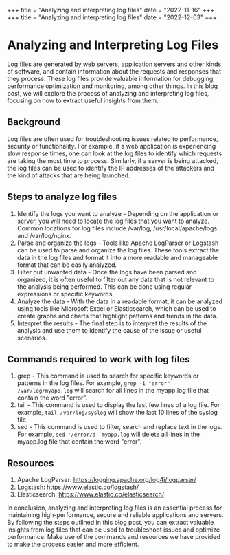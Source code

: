 +++
title = "Analyzing and interpreting log files"
date = "2022-11-16"
+++
+++
title = "Analyzing and interpreting log files"
date = "2022-12-03"
+++


# Analyzing and Interpreting Log Files

Log files are generated by web servers, application servers and other kinds of software, and contain information about the requests and responses that they process. These log files provide valuable information for debugging, performance optimization and monitoring, among other things. In this blog post, we will explore the process of analyzing and interpreting log files, focusing on how to extract useful insights from them.

## Background

Log files are often used for troubleshooting issues related to performance, security or functionality. For example, if a web application is experiencing slow response times, one can look at the log files to identify which requests are taking the most time to process. Similarly, if a server is being attacked, the log files can be used to identify the IP addresses of the attackers and the kind of attacks that are being launched.

## Steps to analyze log files

1. Identify the logs you want to analyze - Depending on the application or server, you will need to locate the log files that you want to analyze. Common locations for log files include /var/log, /usr/local/apache/logs and /var/log/nginx. 
2. Parse and organize the logs - Tools like Apache LogParser or Logstash can be used to parse and organize the log files. These tools extract the data in the log files and format it into a more readable and manageable format that can be easily analyzed.
3. Filter out unwanted data - Once the logs have been parsed and organized, it is often useful to filter out any data that is not relevant to the analysis being performed. This can be done using regular expressions or specific keywords.
4. Analyze the data - With the data in a readable format, it can be analyzed using tools like Microsoft Excel or Elasticsearch, which can be used to create graphs and charts that highlight patterns and trends in the data.
5. Interpret the results - The final step is to interpret the results of the analysis and use them to identify the cause of the issue or useful scenarios.

## Commands required to work with log files

1. grep - This command is used to search for specific keywords or patterns in the log files. For example, `grep -i "error" /var/log/myapp.log` will search for all lines in the myapp.log file that contain the word "error".
2. tail - This command is used to display the last few lines of a log file. For example, `tail /var/log/syslog` will show the last 10 lines of the syslog file.
3. sed - This command is used to filter, search and replace text in the logs. For example, `sed '/error/d' myapp.log` will delete all lines in the myapp.log file that contain the word "error".

## Resources

1. Apache LogParser: https://logging.apache.org/log4j/logparser/
2. Logstash: https://www.elastic.co/logstash/
3. Elasticsearch: https://www.elastic.co/elasticsearch/

In conclusion, analyzing and interpreting log files is an essential process for maintaining high-performance, secure and reliable applications and servers. By following the steps outlined in this blog post, you can extract valuable insights from log files that can be used to troubleshoot issues and optimize performance. Make use of the commands and resources we have provided to make the process easier and more efficient.